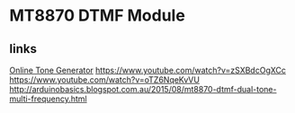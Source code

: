 # MT8870 DTMF Module

## links

[Online Tone Generator](http://onlinetonegenerator.com/dtmf.html)
https://www.youtube.com/watch?v=zSXBdcOgXCc
https://www.youtube.com/watch?v=oTZ6NqeKvVU
http://arduinobasics.blogspot.com.au/2015/08/mt8870-dtmf-dual-tone-multi-frequency.html
